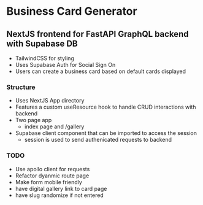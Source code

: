 # Business Card Generator

## NextJS frontend for FastAPI GraphQL backend with Supabase DB

- TailwindCSS for styling
- Uses Supabase Auth for Social Sign On
- Users can create a business card based on default cards displayed

### Structure

- Uses NextJS App directory
- Features a custom useResource hook to handle CRUD interactions with backend
- Two page app
  - index page and /gallery
- Supabase client component that can be imported to access the session
  - session is used to send authenicated requests to backend

### TODO 

- Use apollo client for requests 
- Refactor dyanmic route page
- Make form mobile friendly
- have digital gallery link to card page
- have slug randomize if not entered

